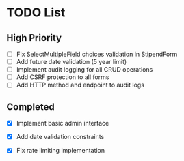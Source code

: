 # TODO List
## High Priority
- [ ] Fix SelectMultipleField choices validation in StipendForm
- [ ] Add future date validation (5 year limit)
- [ ] Implement audit logging for all CRUD operations
- [ ] Add CSRF protection to all forms
- [ ] Add HTTP method and endpoint to audit logs

## Completed
- [x] Implement basic admin interface
- [x] Add date validation constraints
- [x] Fix rate limiting implementation

